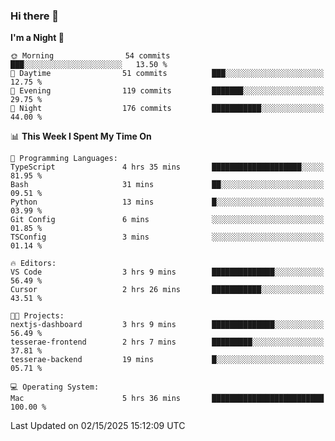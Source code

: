 ### Hi there 👋

<!--
**ALiersEL/ALiersEL** is a ✨ _special_ ✨ repository because its `README.md` (this file) appears on your GitHub profile.

Here are some ideas to get you started:

- 🔭 I’m currently working on ...
- 🌱 I’m currently learning ...
- 👯 I’m looking to collaborate on ...
- 🤔 I’m looking for help with ...
- 💬 Ask me about ...
- 📫 How to reach me: ...
- 😄 Pronouns: ...
- ⚡ Fun fact: ...
-->

<!--START_SECTION:waka-->
**I'm a Night 🦉** 

```text
🌞 Morning                54 commits          ███░░░░░░░░░░░░░░░░░░░░░░   13.50 % 
🌆 Daytime                51 commits          ███░░░░░░░░░░░░░░░░░░░░░░   12.75 % 
🌃 Evening                119 commits         ███████░░░░░░░░░░░░░░░░░░   29.75 % 
🌙 Night                  176 commits         ███████████░░░░░░░░░░░░░░   44.00 % 
```


📊 **This Week I Spent My Time On** 

```text
💬 Programming Languages: 
TypeScript               4 hrs 35 mins       ████████████████████░░░░░   81.95 % 
Bash                     31 mins             ██░░░░░░░░░░░░░░░░░░░░░░░   09.51 % 
Python                   13 mins             █░░░░░░░░░░░░░░░░░░░░░░░░   03.99 % 
Git Config               6 mins              ░░░░░░░░░░░░░░░░░░░░░░░░░   01.85 % 
TSConfig                 3 mins              ░░░░░░░░░░░░░░░░░░░░░░░░░   01.14 % 

🔥 Editors: 
VS Code                  3 hrs 9 mins        ██████████████░░░░░░░░░░░   56.49 % 
Cursor                   2 hrs 26 mins       ███████████░░░░░░░░░░░░░░   43.51 % 

🐱‍💻 Projects: 
nextjs-dashboard         3 hrs 9 mins        ██████████████░░░░░░░░░░░   56.49 % 
tesserae-frontend        2 hrs 7 mins        █████████░░░░░░░░░░░░░░░░   37.81 % 
tesserae-backend         19 mins             █░░░░░░░░░░░░░░░░░░░░░░░░   05.71 % 

💻 Operating System: 
Mac                      5 hrs 36 mins       █████████████████████████   100.00 % 
```


 Last Updated on 02/15/2025 15:12:09 UTC
<!--END_SECTION:waka-->
